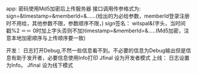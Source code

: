 app:
	密码使用Md5加密后上传服务器
	接口调用传参格式为:
		sign=&timestamp=&memberId=&......(给出的为必给参数，memberId登录注册时不用给，其他参数不限，参数顺序不限，)
	sign签名：
		witspal&(字头，当时间戳%2 ＝＝ 0时加上字头否则不加)timestamp=&memberId=&.....(Md5加密，注意本地加密顺序与上传顺序要一致)
	
开发：
	日志打开Debug,不然一些信息看不到。不必要的信息为Debug输出但是信息有助于发开者，必要信息使用Info打印
	Jfinal 设为开发者模式
上线：
	日志设置为Info。
	Jfinal 设为线下模式